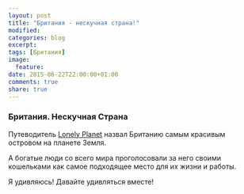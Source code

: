 ```yaml
---
layout: post
title: "Британия - нескучная страна!"
modified:
categories: blog
excerpt:
tags: [Британия]
image:
  feature:
date: 2015-06-22T22:00:00+01:00
comments: true
share: true
---
```


### Британия. Нескучная Страна

Путеводитель [Lonely Planet](http://www.lonelyplanet.com/) назвал Британию самым красивым островом на планете Земля.

А богатые люди со всего мира проголосовали за него своими кошельками как самое подходящее место для их жизни и работы. 

Я удивляюсь! Давайте удивляться вместе! 
